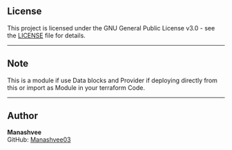 

## License
This project is licensed under the GNU General Public License v3.0 - see the [LICENSE](LICENSE) file for details.

---

## Note

This is a module if use Data blocks and Provider if deploying directly from this or import as Module in your terraform Code.

---

## Author
**Manashvee**  
GitHub: [Manashvee03](https://github.com/Manashvee03)
